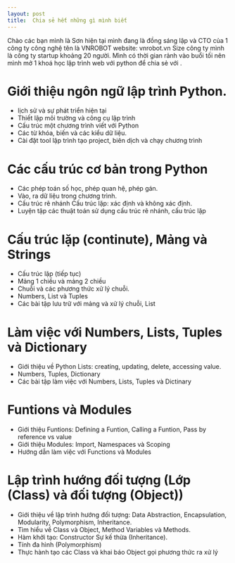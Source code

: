```yaml
---
layout: post
title:  Chia sẻ hết những gì mình biết
---
```


Chào các bạn mình là Sơn hiện tại mình đang là đồng sáng lập và CTO của 1 công ty công nghệ tên là VNROBOT website: vnrobot.vn 
Size công ty mình là công ty startup khoảng 20 người.
Mình có thời gian rảnh vào buổi tối nên mình mở 1 khoá học lập trình web với python để chia sẻ với .



# Giới thiệu ngôn ngữ lập trình Python.

- lịch sử và sự phát triển hiện tại 
- Thiết lập môi trường và công cụ lập trình 
- Cấu trúc một chương trình viết với Python 
- Các từ khóa, biến và các kiểu dữ liệu. 
- Cài đặt tool lập trình tạo project, biên dịch và chạy chương trình

# Các cấu trúc cơ bản trong Python

- Các phép toán số học, phép quan hệ, phép gán. 
- Vào, ra dữ liệu trong chương trình. 
- Cấu trúc rẽ nhánh Cấu trúc lặp: xác định và không xác định. 
- Luyện tập các thuật toán sử dụng cấu trúc rẽ nhánh, cấu trúc lặp

# Cấu trúc lặp (continute), Mảng và Strings

- Cấu trúc lặp (tiếp tục) 
- Mảng 1 chiều và mảng 2 chiều 
- Chuỗi và các phương thức xử lý chuỗi. 
- Numbers, List và Tuples 
- Các bài tập lưu trữ với mảng và xử lý chuỗi, List

# Làm việc với Numbers, Lists, Tuples và Dictionary
- Giới thiệu về Python Lists: creating, updating, delete, accessing value. 
- Numbers, Tuples, Dictionary
- Các bài tập làm việc với Numbers, Lists, Tuples và Dictinary

# Funtions và Modules
- Giới thiệu Funtions: Defining a Funtion, Calling a Funtion, Pass by reference vs value 
- Giới thiệu Modules: Import, Namespaces và Scoping 
- Hướng dẫn làm việc với Functions và Modules

# Lập trình hướng đối tượng (Lớp (Class) và đối tượng (Object))

- Giới thiệu về lập trình hướng đối tượng: Data Abstraction, Encapsulation, Modularity, Polymorphism, Inheritance. 
- Tìm hiểu về Class và Object, Method Variables và Methods. 
- Hàm khởi tạo: Constructor Sự kế thừa (Inheritance). 
- Tính đa hình (Polymorphism) 
- Thực hành tạo các Class và khai báo Object gọi phương thức ra xử lý


